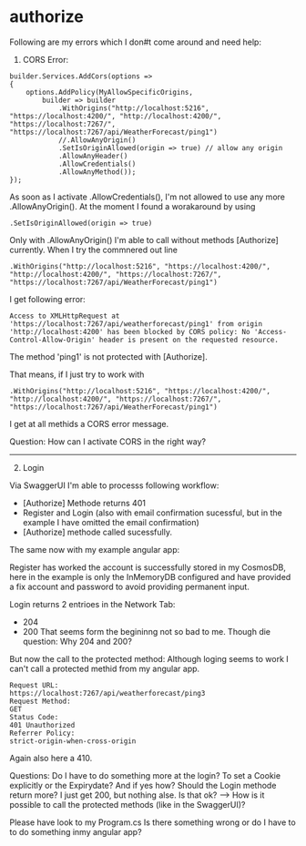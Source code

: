 # authorize

Following are my errors which I don#t come around and need help:

1. CORS Error:

```
builder.Services.AddCors(options =>
{
    options.AddPolicy(MyAllowSpecificOrigins,
        builder => builder
            .WithOrigins("http://localhost:5216", "https://localhost:4200/", "http://localhost:4200/", "https://localhost:7267/", "https://localhost:7267/api/WeatherForecast/ping1")
            //.AllowAnyOrigin()
            .SetIsOriginAllowed(origin => true) // allow any origin
            .AllowAnyHeader()
            .AllowCredentials()
            .AllowAnyMethod());
});
```

As soon as I activate .AllowCredentials(), I'm not allowed to use any more .AllowAnyOrigin().
At the moment I found a worakaround by using

```
.SetIsOriginAllowed(origin => true)
```

Only with .AllowAnyOrigin() I'm able to call without methods [Authorize] currently.
When I try the commnered out line
```
.WithOrigins("http://localhost:5216", "https://localhost:4200/", "http://localhost:4200/", "https://localhost:7267/", "https://localhost:7267/api/WeatherForecast/ping1")
```
I get following error:
```
Access to XMLHttpRequest at 'https://localhost:7267/api/weatherforecast/ping1' from origin 'http://localhost:4200' has been blocked by CORS policy: No 'Access-Control-Allow-Origin' header is present on the requested resource.
```
The method 'ping1' is not protected with [Authorize].

That means, if I just try to work with 
```
.WithOrigins("http://localhost:5216", "https://localhost:4200/", "http://localhost:4200/", "https://localhost:7267/", "https://localhost:7267/api/WeatherForecast/ping1")
```
I get at all methids a CORS error message.

Question: How can I activate CORS in the right way?

---

2. Login

Via SwaggerUI I'm able to processs following workflow:
- [Authorize] Methode returns 401
- Register and Login
  (also with email confirmation sucessful, but in the example I have omitted the email confirmation)
- [Authorize] methode called sucessfully.

The same now with my example angular app:

Register has worked the account is successfully stored in my CosmosDB,
here in the example is only the InMemoryDB configured
and have provided a fix account and password
to avoid providing permanent input.

Login returns 2 entrioes in the Network Tab:
- 204
- 200
That seems form the begininng not so bad to me.
Though die question: Why 204 and 200?

But now the call to the protected method:
Although loging seems to work I can't call a protected methid from my angular app.

```
Request URL:
https://localhost:7267/api/weatherforecast/ping3
Request Method:
GET
Status Code:
401 Unauthorized
Referrer Policy:
strict-origin-when-cross-origin
```

Again also here a 410.

Questions:
Do I have to do something more at the login?
To set a Cookie explicitly or the Expirydate? And if yes how?
Should the Login methode return more?
I just get 200, but nothing alse. Is that ok? 
--> How is it possible to call the protected methods (like in the SwaggerUI)?

Please have look to my Program.cs
Is there something wrong or do I have to to do something inmy angular app?
